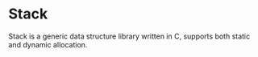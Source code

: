 # Stack
Stack is a generic data structure library written in C, supports both static and dynamic allocation.
